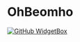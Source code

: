 # OhBeomho

[![GitHub WidgetBox](https://github-widgetbox.vercel.app/api/skills?languages=js,cpp&tools=nodejs,git&software=windows,linux,vscode)](https://github.com/Jurredr/github-widgetbox)
